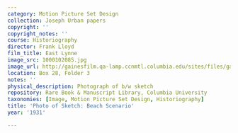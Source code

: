 ```yaml
---
category: Motion Picture Set Design
collection: Joseph Urban papers
copyright: ''
copyright_notes: ''
course: Historiography
director: Frank Lloyd
film_title: East Lynne
image_src: 1000102085.jpg
image_url: http://gainesfilm.qa-lamp.ccnmtl.columbia.edu/sites/files/gainesfilm/images/1000102085.jpg
location: Box 28, Folder 3
notes: ''
physical_description: Photograph of b/w sketch
repository: Rare Book & Manuscript Library, Columbia University
taxonomies: [Image, Motion Picture Set Design, Historiography]
title: 'Photo of Sketch: Beach Scenario'
year: '1931'

---
```


